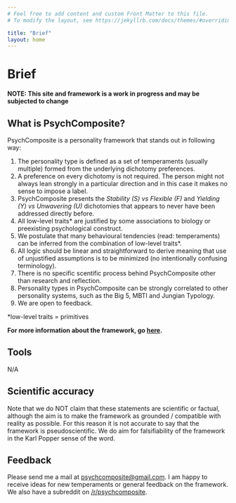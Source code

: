 ```yaml
---
# Feel free to add content and custom Front Matter to this file.
# To modify the layout, see https://jekyllrb.com/docs/themes/#overriding-theme-defaults

title: "Brief"
layout: home
---
```


# Brief

**NOTE: This site and framework is a work in progress and may be subjected to change**

## What is PsychComposite?

PsychComposite is a personality framework that stands out in following way:

1. The personality type is defined as a set of temperaments (usually multiple) formed from the underlying dichotomy preferences.
2. A preference on every dichotomy is not required. The person might not always lean strongly in a particular direction and in this case it makes no sense to impose a label.
3. PsychComposite presents the *Stability (S) vs Flexible (F)* and *Yielding (Y) vs Unwavering (U)* dichotomies that appears to never have been addressed directly before.
4. All low-level traits* are justified by some associations to biology or preexisting psychological construct.
5. We postulate that many behavioural tendencies (read: temperaments) can be inferred from the combination of low-level traits*.
6. All logic should be linear and straightforward to derive meaning that use of unjustified assumptions is to be minimized (no intentionally confusing terminology).
7. There is no specific scentific process behind PsychComposite other than research and reflection.
8. Personality types in PsychComposite can be strongly correlated to other personality systems, such as the Big 5, MBTI and Jungian Typology.
9. We are open to feedback.

*low-level traits = primitives

**For more information about the framework, go [here](/framework).**

## Tools

N/A

## Scientific accuracy

Note that we do NOT claim that these statements are scientific or factual, although the aim is to make the framework as grounded / compatible with reality as possible.
For this reason it is not accurate to say that the framework is pseudoscientific.
We do aim for falsifiability of the framework in the Karl Popper sense of the word.

## Feedback

Please send me a mail at psychcomposite@gmail.com.
I am happy to receive ideas for new temperaments or general feedback on the framework.
We also have a subreddit on [/r/psychcomposite](https://www.reddit.com/r/psychcomposite).
